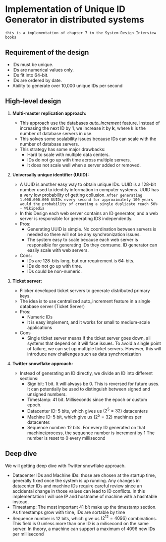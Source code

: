 # Implementation of Unique ID Generator in distributed systems

`this is a implementation of chapter 7 in the System Design Interview books`

## Requirement of the design

- IDs must be unique.
- IDs are numerical values only.
- IDs fit into 64-bit.
- IDs are ordered by date.
- Ability to generate over 10,000 unique IDs per second

## High-level design

1. **Multi-master replication approach:**
   - This approach use the databases *auto_increment* feature. 
   Instead of increasing the next ID by **1**, we increase it by **k**, where k is the number of database servers in use. 
   - This solves some scalability issues because IDs can scale with the number of database servers. 
   - This strategy has some major drawbacks: 
      - Hard to scale with multiple data centers.
      - IDs do not go up with time across multiple servers.
      - It does not scale well when a server added or removed.

2. **Universally unique identifier (UUID):**
    - A UUID is another easy way to obtain unique IDs. UUID is a 128-bit number used to identify information in computer systems.
   UUID has a very low probability of getting collusion. 
   `After generating 1.000.000.000 UUIDs every second for approximately 100 years would the probability of creating a single duplicate reach 50% - Wikipedia`
    - In this Design each web server contains an ID generator, and a web server is responsible for generating IDS independently.
    - Pros:
      - Generating UUID is simple. No coordination between servers is needed so there will not be any synchronization issues.
      - The system easy to scale because each web server is responsible for generating IDs they comsume. ID generator can easily scale with web servers.
    - Cons:
      - IDs are 128-bits long, but our requirement is 64-bits.
      - IDs do not go up with time.
      - IDs could be non-numeric.

3. **Ticket server:**
    - Flicker developed ticket servers to generate distributed primary keys.
    - The idea is to use centralized auto_increment feature in a single database server (Ticket Server)
    - Pros:
      - Numeric IDs
      - It is easy implement, and it works for small to medium-scale applications
    - Cons
      - Single ticket server means if the ticket server goes down, all systems that depend on it will face issues. 
      To avoid a single point of failure, we can set up multiple ticket servers. However, this will introduce new challenges such as data synchronization

4. **Twitter snowflake approach:**
    - Instead of generating an ID directly, we divide an ID into different sections:
      - Sign bit: 1 bit. It will always be 0. This is reversed for future uses. It can potentially be used to distinguish between signed and unsigned numbers.
      - Timestamp: 41 bít. Milliseconds since the epoch or custom epoch.
      - Datacenter ID: 5 bits, which gives us $(2^5 = 32)$ datacenters
      - Machine ID: 5 bít, which give us $(2^5 = 32)$ machines per datacenter.
      - Sequence number: 12 bits. For every ID generated on that machine/process, the sequence number is increment by 1 The number is reset to 0 every millisecond

## Deep dive

We will getting deep dive with Twitter snowflake approach.

- Datacenter IDs and Machine IDs: those are chosen at the startup time, generally fixed once the system is up running. 
Any changes in datacenter IDs and machine IDs require careful review since an accidental change in those values can lead to ID conflicts.
In this implementation I will use IP and hostname of machine with a hashtable instead.
- Timestamp: The most important 41 bít make up the timestamp section. As timestamps grow with time, IDs are sortable by time
- Sequence number is 12 bits, which give us $(2^12 = 4096)$ combinations. This field is 0 unless more than one ID is a milisecond on the same server. In theory, a machine can support a maximum of 4096 new IDs per millisecond